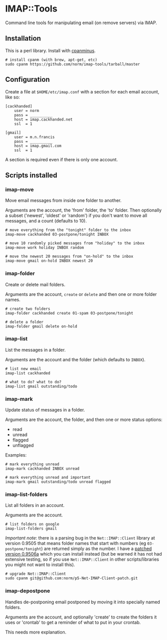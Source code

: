 IMAP::Tools
===========

Command line tools for manipulating email (on remove servers) via IMAP.


Installation
------------

This is a perl library. Install with 
[cpanminus](http://search.cpan.org/~miyagawa/App-cpanminus/lib/App/cpanminus.pm).

    # install cpanm (with brew, apt-get, etc)
    sudo cpanm https://github.com/norm/imap-tools/tarball/master


Configuration
-------------

Create a file at `$HOME/etc/imap.conf` with a section for each email account,
like so:

    [cackhanded]
        user = norm
        pass = __________
        host = imap.cackhanded.net
        ssl  = 1

    [gmail]
        user = m.n.francis
        pass = __________
        host = imap.gmail.com
        ssl  = 1

A section is required even if there is only one account.


Scripts installed
-----------------

### imap-move

Move email messages from inside one folder to another.

Arguments are the account, the 'from' folder, the 'to' folder. Then optionally
a subset ('newest', 'oldest' or 'random') if you don't want to move all
messages, and a count (defaults to 10).

    # move everything from the "tonight" folder to the inbox
    imap-move cackhanded 03-postpone/tonight INBOX

    # move 10 randomly picked messages from "holiday" to the inbox
    imap-move work holiday INBOX random

    # move the newest 20 messages from "on-hold" to the inbox
    imap-move gmail on-hold INBOX newest 20

### imap-folder

Create or delete mail folders.

Arguments are the account, `create` or `delete` and then one or more folder
names.

    # create two folders
    imap-folder cackhanded create 01-spam 03-postpone/tonight

    # delete a folder
    imap-folder gmail delete on-hold

### imap-list

List the messages in a folder.

Arguments are the account and the folder (which defaults to `INBOX`).

    # list new email
    imap-list cackhanded

    # what to do? what to do?
    imap-list gmail outstanding/todo

### imap-mark

Update status of messages in a folder.

Arguments are the account, the folder, and then one or more status options:

*   read
*   unread
*   flagged
*   unflagged

Examples:

    # mark everything unread
    imap-mark cackhanded INBOX unread

    # mark everything unread and important
    imap-mark gmail outstanding/todo unread flagged

### imap-list-folders

List all folders in an account.

Arguments are the account.

    # list folders on google
    imap-list-folders gmail

*Important note*: there is a parsing bug in the `Net::IMAP::Client` library at
version 0.9505 that means folder names that start with numbers (eg
`03-postpone/tonight`) are returned simply as the number. I have a 
[patched version 0.9506a][patch] which you can install instead (but be warned
 it has not had extensive testing, so if you use `Net::IMAP::Client` in other
scripts/libraries you might not want to install this).

    # upgrade Net::IMAP::Client
    sudo cpanm git@github.com:norm/p5-Net-IMAP-Client-patch.git

[patch]: https://github.com/norm/p5-Net-IMAP-Client-patch/

### imap-depostpone

Handles de-postponing email postponed by moving it into specially named
folders.

Arguments are the account, and optionally 'create' to create the folders
it uses or 'crontab' to get a reminder of what to put in your crontab.

This needs more explanation.
